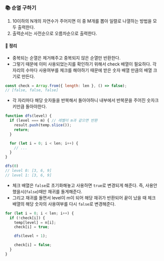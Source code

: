 ### 📚 순열 구하기
1. 10이하의 N개의 자연수가 주어지면 이 중 M개를 뽑아 일렬로 나열하는 방법을 모두 출력한다.
2. 출력순서는 사전순으로 오름차순으로 출력한다.

#### 🎯 정리
- 중복되는 순열은 제거해주고 중복되지 않은 순열만 반환한다.
- 그렇기 때문에 이미 사용되었는지를 확인하기 위해서 check 배열이 필요하다. 각 자리의 수마다 사용여부를 체크를 해야하기 때문에 받은 숫자 배열 만큼의 배열 크기로 만든다.

```js
const check = Array.from({ length: len }, () => false);
// [false, false, false]
```

- 각 자리마다 해당 숫자들을 반복해서 돌아야하니 내부에서 반복문을 주어진 숫자크키만큼 돌아야한다.

```js
function dfs(level) {
  if (level === m) { // 레벨이 m과 같으면 반환
    result.push(temp.slice());
    return;
  }

  for (let i = 0; i < len; i++) {
    // ...
  }
}

dfs(0)
// level 0: [3, 6, 9]
// level 1: [3, 6, 9]
```

- 체크 배열은 `false`로 초기화해놓고 사용하면 `true`로 변경되게 해준다. 즉, 사용안했을시(`false`)때만 재귀를 돌게해준다.
- 그리고 재귀를 돌면서 level이 m이 되어 해당 재귀가 반환되어 끝이 났을 때 체크 배열의 해당 숫자의 사용여부를 다시 `false`로 변경해준다.

```js
for (let i = 0; i < len; i++) {
  if (!check[i]) {
    temp[level] = n[i];
    check[i] = true;

    dfs(level + 1);

    check[i] = false;
  }
}
```